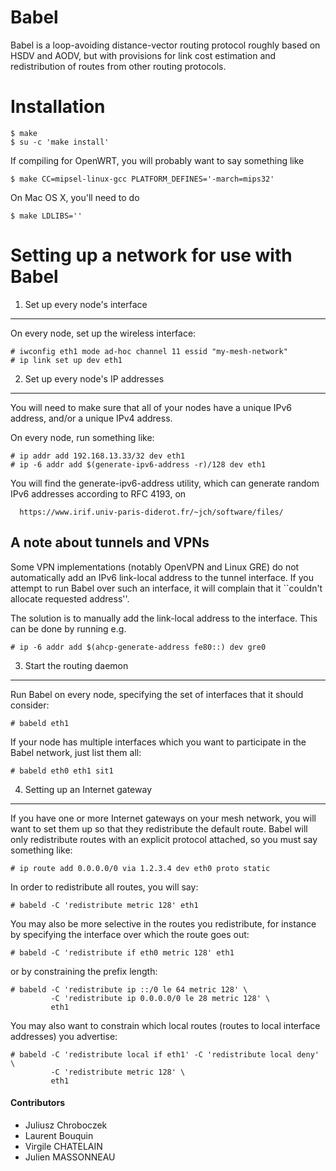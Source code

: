Babel
=====

Babel is a loop-avoiding distance-vector routing protocol roughly
based on HSDV and AODV, but with provisions for link cost estimation
and redistribution of routes from other routing protocols.


Installation
============

    $ make
    $ su -c 'make install'

If compiling for OpenWRT, you will probably want to say something like

    $ make CC=mipsel-linux-gcc PLATFORM_DEFINES='-march=mips32'

On Mac OS X, you'll need to do

    $ make LDLIBS=''


Setting up a network for use with Babel
=======================================

1. Set up every node's interface
--------------------------------

On every node, set up the wireless interface:

    # iwconfig eth1 mode ad-hoc channel 11 essid "my-mesh-network"
    # ip link set up dev eth1

2. Set up every node's IP addresses
-----------------------------------

You will need to make sure that all of your nodes have a unique IPv6
address, and/or a unique IPv4 address.

On every node, run something like:

    # ip addr add 192.168.13.33/32 dev eth1
    # ip -6 addr add $(generate-ipv6-address -r)/128 dev eth1

You will find the generate-ipv6-address utility, which can generate random
IPv6 addresses according to RFC 4193, on

      https://www.irif.univ-paris-diderot.fr/~jch/software/files/


A note about tunnels and VPNs
-----------------------------

Some VPN implementations (notably OpenVPN and Linux GRE) do not
automatically add an IPv6 link-local address to the tunnel interface.
If you attempt to run Babel over such an interface, it will complain
that it ``couldn't allocate requested address''.

The solution is to manually add the link-local address to the
interface.  This can be done by running e.g.

    # ip -6 addr add $(ahcp-generate-address fe80::) dev gre0


3. Start the routing daemon
---------------------------

Run Babel on every node, specifying the set of interfaces that it
should consider:

    # babeld eth1

If your node has multiple interfaces which you want to participate in
the Babel network, just list them all:

    # babeld eth0 eth1 sit1


4. Setting up an Internet gateway
---------------------------------

If you have one or more Internet gateways on your mesh network, you
will want to set them up so that they redistribute the default route.
Babel will only redistribute routes with an explicit protocol
attached, so you must say something like:

    # ip route add 0.0.0.0/0 via 1.2.3.4 dev eth0 proto static

In order to redistribute all routes, you will say:

    # babeld -C 'redistribute metric 128' eth1

You may also be more selective in the routes you redistribute, for
instance by specifying the interface over which the route goes out:

    # babeld -C 'redistribute if eth0 metric 128' eth1

or by constraining the prefix length:

    # babeld -C 'redistribute ip ::/0 le 64 metric 128' \
             -C 'redistribute ip 0.0.0.0/0 le 28 metric 128' \
             eth1

You may also want to constrain which local routes (routes to local
interface addresses) you advertise:

    # babeld -C 'redistribute local if eth1' -C 'redistribute local deny' \
             -C 'redistribute metric 128' \
             eth1

<h4>  Contributors  </h4> 
<ul>
<li> Juliusz Chroboczek </li>
<li> Laurent Bouquin </li>
<li> Virgile CHATELAIN </li>
<li> Julien  MASSONNEAU </li>


</ul>

